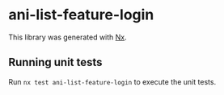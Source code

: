 # ani-list-feature-login

This library was generated with [Nx](https://nx.dev).

## Running unit tests

Run `nx test ani-list-feature-login` to execute the unit tests.
